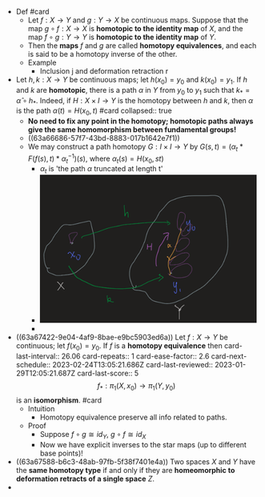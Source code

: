 - Def #card
	- Let $f: X \rightarrow Y$ and $g: Y \rightarrow X$ be continuous maps. Suppose that the map $g \circ f: X \rightarrow X$ is **homotopic to the identity map** of $X$, and the map $f \circ g: Y \rightarrow Y$ is **homotopic to the identity map** of $Y$.
	- Then the **maps** $f$ and $g$ are called **homotopy equivalences**, and each is said to be a homotopy inverse of the other.
	- Example
		- Inclusion j and deformation retraction r
- Let $h, k: X \rightarrow Y$ be continuous maps; let $h\left(x_0\right)=y_0$ and $k\left(x_0\right)=y_1$. If $h$ and $k$ are **homotopic**, there is a path $\alpha$ in $Y$ from $y_0$ to $y_1$ such that $k_*=\hat{\alpha} \circ h_*$. Indeed, if $H: X \times I \rightarrow Y$ is the homotopy between $h$ and $k$, then $\alpha$ is the path $\alpha(t)=H\left(x_0, t\right)$ #card
  collapsed:: true
	- **No need to fix any point in the homotopy; homotopic paths always give the same homomorphism between fundamental groups!**
	- ((63a66686-57f7-43bd-8883-017b1642e7f1))
	- We may construct a path homotopy $G: I\times I \to Y$ by $G(s,t)=(\alpha_t * F(f(s),t) * \alpha_t^{-1})(s)$, where $\alpha_t(s)=H(x_0,st)$
		- $\alpha_t$ is 'the path $\alpha$ truncated at length t'
		- ![Image.png](../assets/Image_1671852973168_0.png)
		-
- ((63a67422-9e04-4af9-8bae-e9bc5903ed6a)) Let $f: X \rightarrow Y$ be continuous; let $f\left(x_0\right)=y_0$. If $f$ is a **homotopy equivalence** then
  card-last-interval:: 26.06
  card-repeats:: 1
  card-ease-factor:: 2.6
  card-next-schedule:: 2023-02-24T13:05:21.686Z
  card-last-reviewed:: 2023-01-29T12:05:21.687Z
  card-last-score:: 5
  $$
  f_*: \pi_1\left(X, x_0\right) \longrightarrow \pi_1\left(Y, y_0\right)
  $$
  is an **isomorphism**. #card
	- Intuition
		- Homotopy equivalence preserve all info related to paths.
	- Proof
		- Suppose $f\circ g \cong id_Y$, $g \circ f \cong id_X$
		- Now we have explicit inverses to the star maps (up to different base points)!
- ((63a67588-b6c3-48ab-97fb-5f38f7401e4a)) Two spaces $X$ and $Y$ have the **same homotopy type** if and only if they are **homeomorphic to deformation retracts of a single space** $Z$.
-